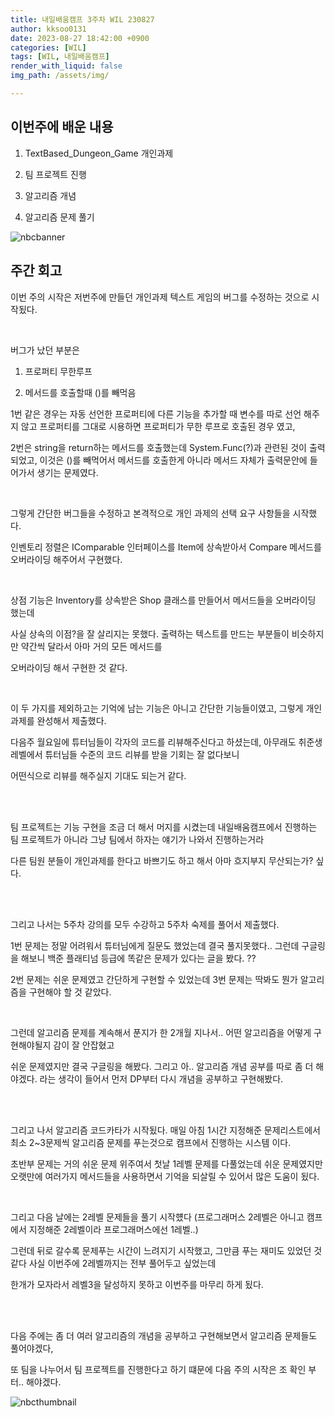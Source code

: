 ```yaml
---
title: 내일배움캠프 3주차 WIL 230827
author: kksoo0131
date: 2023-08-27 18:42:00 +0900
categories: [WIL]
tags: [WIL, 내일배움캠프]
render_with_liquid: false
img_path: /assets/img/

---
```


## 이번주에 배운 내용

1. TextBased_Dungeon_Game 개인과제 

2. 팀 프로젝트 진행

3. 알고리즘 개념

4. 알고리즘 문제 풀기


![nbcbanner](TILbanner.png)

## 주간 회고

이번 주의 시작은 저번주에 만들던 개인과제 텍스트 게임의 버그를 수정하는 것으로 시작됬다.

<br/>

버그가 났던 부분은

1. 프로퍼티 무한루프

2. 메서드를 호출할때 ()를 빼먹음

1번 같은 경우는 자동 선언한 프로퍼티에 다른 기능을 추가할 때 변수를 따로 선언 해주지 않고 프로퍼티를 그대로 시용하면 프로퍼티가 무한 루프로 호출된 경우 였고,

2번은 string을 return하는 메서드를 호출했는데 System.Func(?)과 관련된 것이 출력되었고, 이것은 ()를 빼먹어서 메서드를 호출한게 아니라 메서드 자체가 출력문안에 들어가서 생기는 문제였다.

<br/>

그렇게 간단한 버그들을 수정하고 본격적으로 개인 과제의 선택 요구 사항들을 시작했다.

인벤토리 정렬은 IComparable<Item> 인터페이스를 Item에 상속받아서 Compare 메서드를 오버라이딩 해주어서 구현했다.

<br/>

상점 기능은 Inventory를 상속받은 Shop 클래스를 만들어서 메서드들을 오버라이딩 했는데 

사실 상속의 이점?을 잘 살리지는 못했다. 출력하는 텍스트를 만드는 부분들이 비슷하지만 약간씩 달라서 아마 거의 모든 메서드를

오버라이딩 해서 구현한 것 같다.

<br/>

이 두 가지를 제외하고는 기억에 남는 기능은 아니고 간단한 기능들이였고, 그렇게 개인과제를 완성해서 제출했다.

다음주 월요일에 튜터님들이 각자의 코드를 리뷰해주신다고 하셨는데, 아무래도 취준생레벨에서 튜터님들 수준의 코드 리뷰를 받을 기회는 잘 없다보니

어떤식으로 리뷰를 해주실지 기대도 되는거 같다.

<br/>
<br/>

팀 프로젝트는 기능 구현을 조금 더 해서 머지를 시켰는데 내일배움캠프에서 진행하는 팀 프로젝트가 아니라 그냥 팀에서 하자는 얘기가 나와서 진행하는거라 

 다른 팀원 분들이 개인과제를 한다고 바쁘기도 하고 해서 아마 흐지부지 무산되는가? 싶다.

<br/>
<br/>

그리고 나서는 5주차 강의를 모두 수강하고 5주차 숙제를 풀어서 제출했다.

1번 문제는 정말 어려워서 튜터님에게 질문도 했었는데 결국 풀지못했다.. 그런데 구글링을 해보니 백준 플래티넘 등급에 똑같은 문제가 있다는 글을 봤다. ??

2번 문제는 쉬운 문제였고 간단하게 구현할 수 있었는데 3번 문제는 딱봐도 뭔가 알고리즘을 구현해야 할 것 같았다.

<br/>

그런데 알고리즘 문제를 계속해서 푼지가 한 2개월 지나서.. 어떤 알고리즘을 어떻게 구현해야될지 감이 잘 안잡혔고 

쉬운 문제였지만 결국 구글링을 해봤다. 그리고 아.. 알고리즘 개념 공부를 따로 좀 더 해야겠다. 라는 생각이 들어서 먼저 DP부터 다시 개념을 공부하고 구현해봤다.

<br/>
<br/>

그리고 나서 알고리즘 코드카타가 시작됬다. 매일 아침 1시간 지정해준 문제리스트에서 최소 2~3문제씩 알고리즘 문제를 푸는것으로 캠프에서 진행하는 시스템 이다.

초반부 문제는 거의 쉬운 문제 위주여서 첫날 1레벨 문제를 다풀었는데 쉬운 문제였지만 오랫만에 여러가지 메서드들을 사용하면서 기억을 되살릴 수 있어서 많은 도움이 됬다.

<br/>

그리고 다음 날에는 2레벨 문제들을 풀기 시작헀다 (프로그래머스 2레벨은 아니고 캠프에서 지정해준 2레벨이라 프로그래머스에선 1레벨..)

그런데 뒤로 갈수록 문제푸는 시간이 느려지기 시작했고, 그만큼 푸는 재미도 있었던 것 같다 사실 이번주에 2레벨까지는 전부 풀어두고 싶었는데

한개가 모자라서 레벨3을 달성하지 못하고 이번주를 마무리 하게 됬다.

<br/>
<br/>

다음 주에는 좀 더 여러 알고리즘의 개념을 공부하고 구현해보면서 알고리즘 문제들도 풀어야겠다, 

또 팀을 나누어서 팀 프로젝트를 진행한다고 하기 떄문에 다음 주의 시작은 조 확인 부터.. 해야겠다.



![nbcthumbnail](thumbnail-image.png)